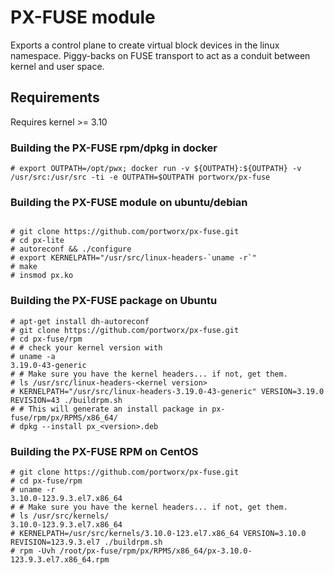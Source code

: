 # PX-FUSE module
Exports a control plane to create virtual block devices in the linux namespace. Piggy-backs on FUSE transport to act as a conduit between kernel and user space. 

## Requirements
Requires kernel >= 3.10

### Building the PX-FUSE rpm/dpkg in docker

```
# export OUTPATH=/opt/pwx; docker run -v ${OUTPATH}:${OUTPATH} -v /usr/src:/usr/src -ti -e OUTPATH=$OUTPATH portworx/px-fuse
```

### Building the PX-FUSE module on ubuntu/debian

```

# git clone https://github.com/portworx/px-fuse.git
# cd px-lite
# autoreconf && ./configure
# export KERNELPATH="/usr/src/linux-headers-`uname -r`"
# make 
# insmod px.ko

```

### Building the PX-FUSE package on Ubuntu
```
# apt-get install dh-autoreconf
# git clone https://github.com/portworx/px-fuse.git
# cd px-fuse/rpm
# # check your kernel version with 
# uname -a
3.19.0-43-generic
# # Make sure you have the kernel headers... if not, get them.
# ls /usr/src/linux-headers-<kernel version>
# KERNELPATH="/usr/src/linux-headers-3.19.0-43-generic" VERSION=3.19.0 REVISION=43 ./buildrpm.sh
# # This will generate an install package in px-fuse/rpm/px/RPMS/x86_64/
# dpkg --install px_<version>.deb
```

### Building the PX-FUSE RPM on CentOS
```
# git clone https://github.com/portworx/px-fuse.git
# cd px-fuse/rpm
# uname -r
3.10.0-123.9.3.el7.x86_64
# # Make sure you have the kernel headers... if not, get them.
# ls /usr/src/kernels/
3.10.0-123.9.3.el7.x86_64
# KERNELPATH=/usr/src/kernels/3.10.0-123.el7.x86_64 VERSION=3.10.0 REVISION=123.9.3.el7 ./buildrpm.sh
# rpm -Uvh /root/px-fuse/rpm/px/RPMS/x86_64/px-3.10.0-123.9.3.el7.x86_64.rpm
```
